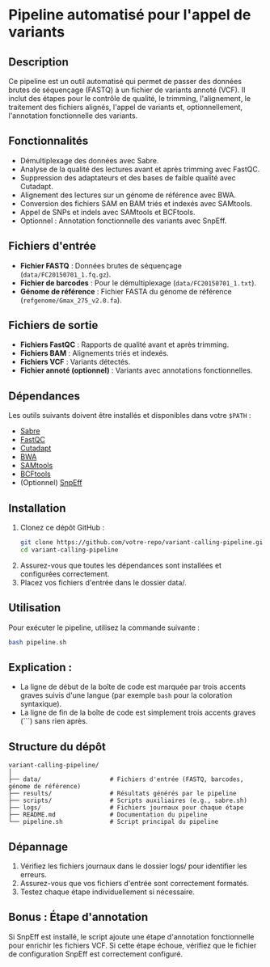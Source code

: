 # Pipeline automatisé pour l'appel de variants

## Description
Ce pipeline est un outil automatisé qui permet de passer des données brutes de séquençage (FASTQ) à un fichier de variants annoté (VCF). Il inclut des étapes pour le contrôle de qualité, le trimming, l'alignement, le traitement des fichiers alignés, l'appel de variants et, optionnellement, l'annotation fonctionnelle des variants.

## Fonctionnalités
- Démultiplexage des données avec Sabre.
- Analyse de la qualité des lectures avant et après trimming avec FastQC.
- Suppression des adaptateurs et des bases de faible qualité avec Cutadapt.
- Alignement des lectures sur un génome de référence avec BWA.
- Conversion des fichiers SAM en BAM triés et indexés avec SAMtools.
- Appel de SNPs et indels avec SAMtools et BCFtools.
- Optionnel : Annotation fonctionnelle des variants avec SnpEff.

## Fichiers d'entrée
- **Fichier FASTQ** : Données brutes de séquençage (`data/FC20150701_1.fq.gz`).
- **Fichier de barcodes** : Pour le démultiplexage (`data/FC20150701_1.txt`).
- **Génome de référence** : Fichier FASTA du génome de référence (`refgenome/Gmax_275_v2.0.fa`).

## Fichiers de sortie
- **Fichiers FastQC** : Rapports de qualité avant et après trimming.
- **Fichiers BAM** : Alignements triés et indexés.
- **Fichiers VCF** : Variants détectés.
- **Fichier annoté (optionnel)** : Variants avec annotations fonctionnelles.

## Dépendances
Les outils suivants doivent être installés et disponibles dans votre `$PATH` :
- [Sabre](https://github.com/najoshi/sabre)
- [FastQC](https://www.bioinformatics.babraham.ac.uk/projects/fastqc/)
- [Cutadapt](https://cutadapt.readthedocs.io/)
- [BWA](http://bio-bwa.sourceforge.net/)
- [SAMtools](http://www.htslib.org/)
- [BCFtools](http://www.htslib.org/)
- (Optionnel) [SnpEff](http://snpeff.sourceforge.net/)

## Installation
1. Clonez ce dépôt GitHub :
   ```bash
   git clone https://github.com/votre-repo/variant-calling-pipeline.git
   cd variant-calling-pipeline
2. Assurez-vous que toutes les dépendances sont installées et configurées correctement.
3. Placez vos fichiers d'entrée dans le dossier data/.

## Utilisation
Pour exécuter le pipeline, utilisez la commande suivante :
```bash
bash pipeline.sh
```

## Explication :
- La ligne de début de la boîte de code est marquée par trois accents graves suivis d'une langue (par exemple `bash` pour la coloration syntaxique).
- La ligne de fin de la boîte de code est simplement trois accents graves (\`\`\`) sans rien après.




## Structure du dépôt 
```
variant-calling-pipeline/
│
├── data/                   # Fichiers d'entrée (FASTQ, barcodes, génome de référence)
├── results/                # Résultats générés par le pipeline
├── scripts/                # Scripts auxiliaires (e.g., sabre.sh)
├── logs/                   # Fichiers journaux pour chaque étape
├── README.md               # Documentation du pipeline
└── pipeline.sh             # Script principal du pipeline
```

## Dépannage 
1. Vérifiez les fichiers journaux dans le dossier logs/ pour identifier les erreurs.
2. Assurez-vous que vos fichiers d'entrée sont correctement formatés.
3. Testez chaque étape individuellement si nécessaire.

## Bonus : Étape d'annotation
Si SnpEff est installé, le script ajoute une étape d'annotation fonctionnelle pour enrichir les fichiers VCF. Si cette étape échoue, vérifiez que le fichier de configuration SnpEff est correctement configuré.
